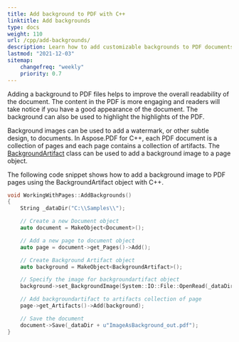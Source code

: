 ```yaml
---
title: Add background to PDF with C++
linktitle: Add backgrounds
type: docs
weight: 110
url: /cpp/add-backgrounds/
description: Learn how to add customizable backgrounds to PDF documents with Aspose.PDF for C++. Follow this step-by-step guide.
lastmod: "2021-12-03"
sitemap:
    changefreq: "weekly"
    priority: 0.7
---
```


Adding a background to PDF files helps to improve the overall readability of the document. The content in the PDF is more engaging and readers will take notice if you have a good appearance of the document. The background can also be used to highlight the highlights of the PDF.

Background images can be used to add a watermark, or other subtle design, to documents. In Aspose.PDF for С++, each PDF document is a collection of pages and each page contains a collection of artifacts. The [BackgroundArtifact](https://reference.aspose.com/pdf/cpp/class/aspose.pdf.background_artifact) class can be used to add a background image to a page object.

The following code snippet shows how to add a background image to PDF pages using the BackgroundArtifact object with C++.

```cpp
void WorkingWithPages::AddBackgrounds()
{
    String _dataDir("C:\\Samples\\");

    // Create a new Document object
    auto document = MakeObject<Document>();

    // Add a new page to document object
    auto page = document->get_Pages()->Add();

    // Create Background Artifact object
    auto background = MakeObject<BackgroundArtifact>();

    // Specify the image for backgroundartifact object
    background->set_BackgroundImage(System::IO::File::OpenRead(_dataDir + u"background.png"));

    // Add backgroundartifact to artifacts collection of page
    page->get_Artifacts()->Add(background);

    // Save the document
    document->Save(_dataDir + u"ImageAsBackground_out.pdf");
}
```
